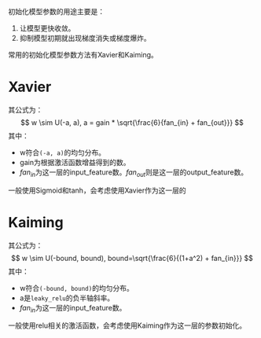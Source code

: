 初始化模型参数的用途主要是：
1. 让模型更快收敛。
2. 抑制模型初期就出现梯度消失或梯度爆炸。

常用的初始化模型参数方法有Xavier和Kaiming。

# Xavier

其公式为：
$$
w \sim U(-a, a), a = gain * \sqrt{\frac{6}{fan_{in} + fan_{out}}}
$$
其中：
- w符合`(-a, a)`的均匀分布。
- gain为根据激活函数增益得到的数。
- $fan_{in}$为这一层的input_feature数。$fan_{out}$则是这一层的output_feature数。

一般使用Sigmoid和tanh，会考虑使用Xavier作为这一层的
# Kaiming
其公式为：
$$
w \sim U(-bound, bound), bound=\sqrt{\frac{6}{(1+a^2) + fan_{in}}}
$$
其中：
- w符合`(-bound, bound)`的均匀分布。
- a是`leaky_relu`的负半轴斜率。
- $fan_{in}$为这一层的input_feature数。

一般使用relu相关的激活函数，会考虑使用Kaiming作为这一层的参数初始化。